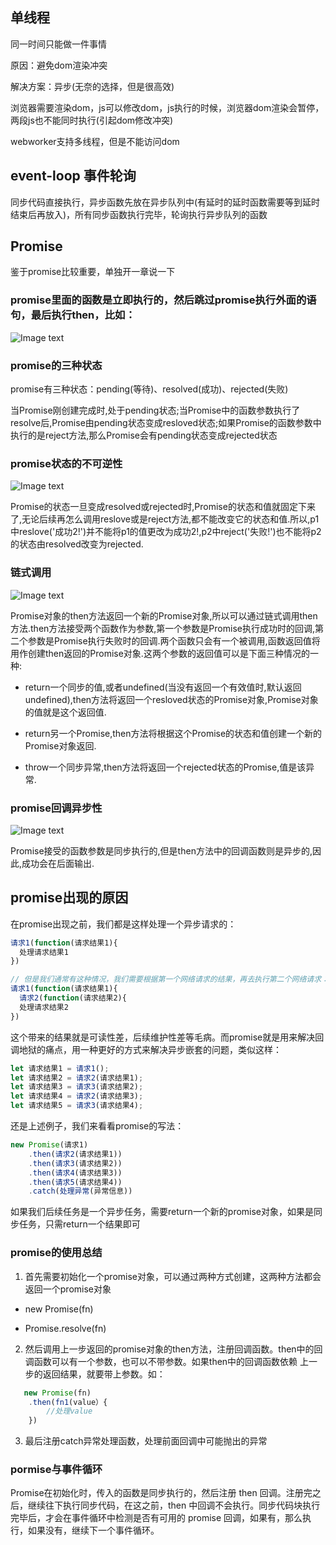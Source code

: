 ## 单线程

同一时间只能做一件事情

原因：避免dom渲染冲突

解决方案：异步(无奈的选择，但是很高效)

浏览器需要渲染dom，js可以修改dom，js执行的时候，浏览器dom渲染会暂停，两段js也不能同时执行(引起dom修改冲突)

webworker支持多线程，但是不能访问dom

## event-loop 事件轮询

同步代码直接执行，异步函数先放在异步队列中(有延时的延时函数需要等到延时结束后再放入)，所有同步函数执行完毕，轮询执行异步队列的函数

## Promise

鉴于promise比较重要，单独开一章说一下

### promise里面的函数是立即执行的，然后跳过promise执行外面的语句，最后执行then，比如：

![Image text](https://github.com/cwzp990/notes/blob/master/images/promise1.png)

### promise的三种状态

promise有三种状态：pending(等待)、resolved(成功)、rejected(失败)

当Promise刚创建完成时,处于pending状态;当Promise中的函数参数执行了resolve后,Promise由pending状态变成resloved状态;如果Promise的函数参数中执行的是reject方法,那么Promise会有pending状态变成rejected状态

### promise状态的不可逆性

![Image text](https://github.com/cwzp990/notes/blob/master/images/promise2.png)

Promise的状态一旦变成resolved或rejected时,Promise的状态和值就固定下来了,无论后续再怎么调用reslove或是reject方法,都不能改变它的状态和值.所以,p1中reslove('成功2!')并不能将p1的值更改为成功2!,p2中reject('失败!')也不能将p2的状态由resolved改变为rejected.

### 链式调用

![Image text](https://github.com/cwzp990/notes/blob/master/images/promise3.png)

Promise对象的then方法返回一个新的Promise对象,所以可以通过链式调用then方法.then方法接受两个函数作为参数,第一个参数是Promise执行成功时的回调,第二个参数是Promise执行失败时的回调.两个函数只会有一个被调用,函数返回值将用作创建then返回的Promise对象.这两个参数的返回值可以是下面三种情况的一种:

+ return一个同步的值,或者undefined(当没有返回一个有效值时,默认返回undefined),then方法将返回一个resloved状态的Promise对象,Promise对象的值就是这个返回值.

+ return另一个Promise,then方法将根据这个Promise的状态和值创建一个新的Promise对象返回.

+ throw一个同步异常,then方法将返回一个rejected状态的Promise,值是该异常.

### promise回调异步性

![Image text](https://github.com/cwzp990/notes/blob/master/images/promise4.png)

Promise接受的函数参数是同步执行的,但是then方法中的回调函数则是异步的,因此,成功会在后面输出.

## promise出现的原因

在promise出现之前，我们都是这样处理一个异步请求的：

```js
请求1(function(请求结果1){
  处理请求结果1
})

// 但是我们通常有这种情况，我们需要根据第一个网络请求的结果，再去执行第二个网络请求：
请求1(function(请求结果1){
  请求2(function(请求结果2){
  处理请求结果2
})
```

这个带来的结果就是可读性差，后续维护性差等毛病。而promise就是用来解决回调地狱的痛点，用一种更好的方式来解决异步嵌套的问题，类似这样：

```js
let 请求结果1 = 请求1();
let 请求结果2 = 请求2(请求结果1); 
let 请求结果3 = 请求3(请求结果2); 
let 请求结果4 = 请求2(请求结果3); 
let 请求结果5 = 请求3(请求结果4);
```

还是上述例子，我们来看看promise的写法：
```js
new Promise(请求1)
    .then(请求2(请求结果1))
    .then(请求3(请求结果2))
    .then(请求4(请求结果3))
    .then(请求5(请求结果4))
    .catch(处理异常(异常信息))
```

如果我们后续任务是一个异步任务，需要return一个新的promise对象，如果是同步任务，只需return一个结果即可

### promise的使用总结

1. 首先需要初始化一个promise对象，可以通过两种方式创建，这两种方法都会返回一个promise对象

+ new Promise(fn)

+ Promise.resolve(fn)

2. 然后调用上一步返回的promise对象的then方法，注册回调函数。then中的回调函数可以有一个参数，也可以不带参数。如果then中的回调函数依赖
上一步的返回结果，就要带上参数。如：

```js
   new Promise(fn)
    .then(fn1(value）{
        //处理value
    })
```

3. 最后注册catch异常处理函数，处理前面回调中可能抛出的异常

### pormise与事件循环

Promise在初始化时，传入的函数是同步执行的，然后注册 then 回调。注册完之后，继续往下执行同步代码，在这之前，then 中回调不会执行。同步代码块执行完毕后，才会在事件循环中检测是否有可用的 promise 回调，如果有，那么执行，如果没有，继续下一个事件循环。